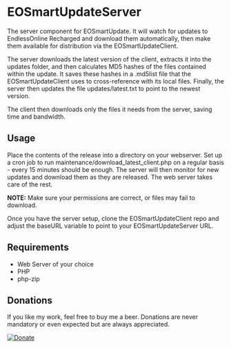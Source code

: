 # EOSmartUpdateServer
The server component for EOSmartUpdate. It will watch for updates to EndlessOnline Recharged and download them automatically, then make them available for distribution via the EOSmartUpdateClient.

The server downloads the latest version of the client, extracts it into the updates folder, and then calculates MD5 hashes of the files contained within the update. It saves these hashes in a .md5list file that the EOSmartUpdateClient uses to cross-reference with its local files. Finally, the server then updates the file updates/latest.txt to point to the newest version.

The client then downloads only the files it needs from the server, saving time and bandwidth.

## Usage
Place the contents of the release into a directory on your webserver. Set up a cron job to run maintenance/download_latest_client.php on a regular basis - every 15 minutes should be enough. The server will then monitor for new updates and download them as they are released. The web server takes care of the rest.

**NOTE:** Make sure your permissions are correct, or files may fail to download.

Once you have the server setup, clone the EOSmartUpdateClient repo and adjust the baseURL variable to point to your EOSmartUpdateServer URL.

## Requirements
* Web Server of your choice
* PHP
* php-zip

## Donations
If you like my work, feel free to buy me a beer. Donations are never mandatory or even expected but are always appreciated.

<a href="https://www.paypal.me/skyline969"><img src="https://www.paypalobjects.com/en_US/i/btn/btn_donateCC_LG.gif" alt="Donate"/></a>